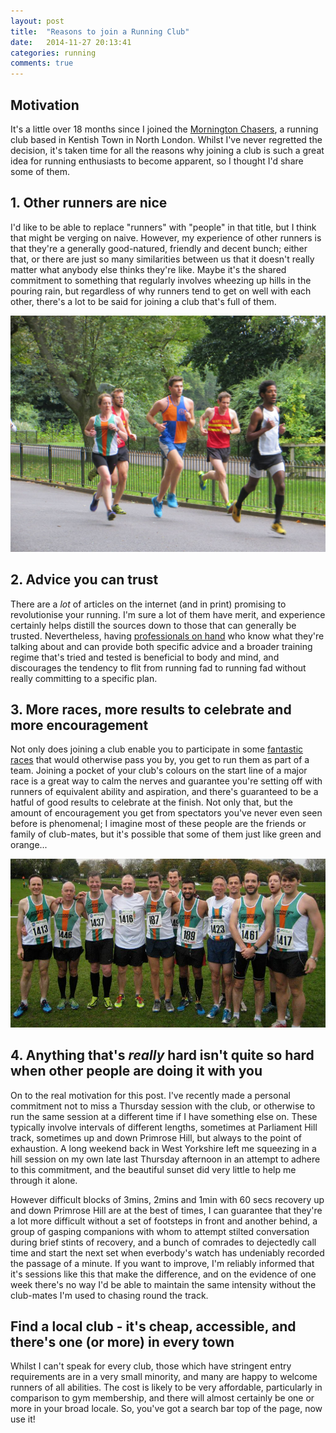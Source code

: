 ```yaml
---
layout: post
title:  "Reasons to join a Running Club"
date:   2014-11-27 20:13:41
categories: running
comments: true
---
```


## Motivation

It's a little over 18 months since I joined the [Mornington Chasers](http://www.chaser.me.uk/), a running club based in Kentish Town in North London.  Whilst I've never regretted the decision, it's taken time for all the reasons why joining a club is such a great idea for running enthusiasts to become apparent, so I thought I'd share some of them.

## 1. Other runners are nice

I'd like to be able to replace "runners" with "people" in that title, but I think that might be verging on naive.  However, my experience of other runners is that they're a generally good-natured, friendly and decent bunch; either that, or there are just so many similarities between us that it doesn't really matter what anybody else thinks they're like.  Maybe it's the shared commitment to something that regularly involves wheezing up hills in the pouring rain, but regardless of why runners tend to get on well with each other, there's a lot to be said for joining a club that's full of them.

![Running Screenshot](/assets/chasers-batterseapark.jpg)

## 2. Advice you can trust

There are a *lot* of articles on the internet (and in print) promising to revolutionise your running.  I'm sure a lot of them have merit, and experience certainly helps distill the sources down to those that can generally be trusted.  Nevertheless, having [professionals on hand](http://to6224.wix.com/tomcraggs) who know what they're talking about and can provide both specific advice and a broader training regime that's tried and tested is beneficial to body and mind, and discourages the tendency to flit from running fad to running fad without really committing to a specific plan.

## 3. More races, more results to celebrate and more encouragement

Not only does joining a club enable you to participate in some [fantastic races](http://www.metleague.co.uk/) that would otherwise pass you by, you get to run them as part of a team.  Joining a pocket of your club's colours on the start line of a major race is a great way to calm the nerves and guarantee you're setting off with runners of equivalent ability and aspiration, and there's guaranteed to be a hatful of good results to celebrate at the finish.  Not only that, but the amount of encouragement you get from spectators you've never even seen before is phenomenal; I imagine most of these people are the friends or family of club-mates, but it's possible that some of them just like green and orange...

![Running Screenshot](/assets/chasers-stevenage.jpg)

## 4. Anything that's *really* hard isn't quite so hard when other people are doing it with you

On to the real motivation for this post.  I've recently made a personal commitment not to miss a Thursday session with the club, or otherwise to run the same session at a different time if I have something else on.  These typically involve intervals of different lengths, sometimes at Parliament Hill track, sometimes up and down Primrose Hill, but always to the point of exhaustion.  A long weekend back in West Yorkshire left me squeezing in a hill session on my own late last Thursday afternoon in an attempt to adhere to this commitment, and the beautiful sunset did very little to help me through it alone.

However difficult blocks of 3mins, 2mins and 1min with 60 secs recovery up and down Primrose Hill are at the best of times, I can guarantee that they're a lot more difficult without a set of footsteps in front and another behind, a group of gasping companions with whom to attempt stilted conversation during brief stints of recovery, and a bunch of comrades to dejectedly call time and start the next set when everbody's watch has undeniably recorded the passage of a minute.  If you want to improve, I'm reliably informed that it's sessions like this that make the difference, and on the evidence of one week there's no way I'd be able to maintain the same intensity without the club-mates I'm used to chasing round the track.

## Find a local club - it's cheap, accessible, and there's one (or more) in every town

Whilst I can't speak for every club, those which have stringent entry requirements are in a very small minority, and many are happy to welcome runners of all abilities.  The cost is likely to be very affordable, particularly in comparison to gym membership, and there will almost certainly be one or more in your broad locale.  So, you've got a search bar top of the page, now use it!